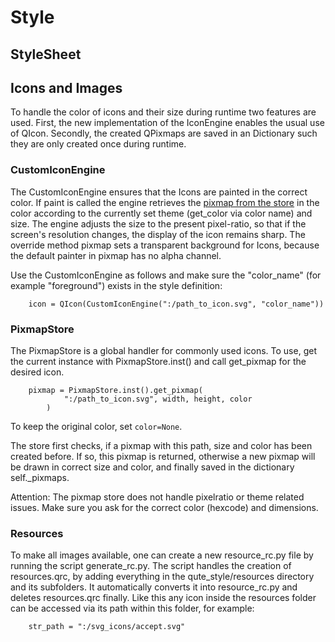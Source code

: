# Style

## StyleSheet


## Icons and Images

To handle the color of icons and their size during runtime two features are used. 
First, the new implementation of the IconEngine enables the usual use of QIcon. Secondly, the
created QPixmaps are saved in an Dictionary such they are only created once during runtime.

### CustomIconEngine
The CustomIconEngine ensures that the Icons are painted in the correct color. If paint is called
the engine retrieves the [pixmap from the store](#pixmapstore) in the color according to the currently set theme (get_color via color name) and size.
The engine adjusts the size to the present pixel-ratio, so that if the screen's resolution changes, the display of the icon
remains sharp. The override method pixmap sets a transparent background for Icons, because the default painter in pixmap has no alpha channel.

Use the CustomIconEngine as follows and make sure the "color_name" (for example "foreground") exists in the style definition:
```plaintext
    icon = QIcon(CustomIconEngine(":/path_to_icon.svg", "color_name"))
```

### PixmapStore

The PixmapStore is a global handler for commonly used icons. To use, get the current instance with PixmapStore.inst() and call
get_pixmap for the desired icon.

```plaintext
    pixmap = PixmapStore.inst().get_pixmap(
            ":/path_to_icon.svg", width, height, color
        )
```
To keep the original color, set ```color=None```.

The store first checks, if a pixmap with this path, size and color has been created before. If so, this pixmap is returned, 
otherwise a new pixmap will be drawn in correct size and color, and finally saved in the dictionary self._pixmaps.

Attention: The pixmap store does not handle pixelratio or theme related issues. Make sure you ask for the correct color (hexcode) and dimensions.

### Resources

To make all images available, one can create a new resource_rc.py file by running the script generate_rc.py. 
The script handles the creation of resources.qrc, by adding everything in the qute_style/resources directory and its subfolders.
It automatically converts it into resource_rc.py and deletes resources.qrc finally. Like this
any icon inside the resources folder can be accessed via its path within this folder, for example:

```plaintext
    str_path = ":/svg_icons/accept.svg"
```
